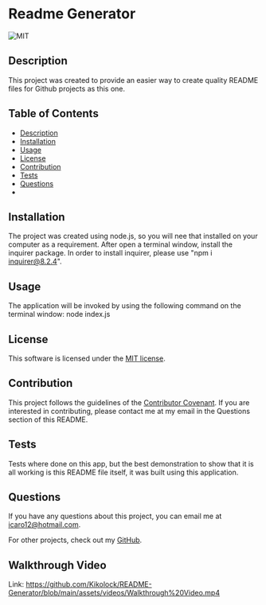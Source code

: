 
  # Readme Generator
  ![MIT](https://img.shields.io/badge/license-MIT-brightgreen)

  ## Description

  This project was created to provide an easier way to create quality README files for Github projects as this one.

  ## Table of Contents

  * [Description](#description)
  * [Installation](#installation)
  * [Usage](#usage)
  * [License](#license)
  * [Contribution](#contribute)
  * [Tests](#tests)
  * [Questions](#questions)
  * 
  ## Installation

  The project was created using node.js, so you will nee that installed on your computer as a requirement. After open a terminal window, install the inquirer package. In order to install inquirer, please use "npm i inquirer@8.2.4".

  ## Usage

  The application will be invoked by using the following command on the terminal window: node index.js

  ## License

  This software is licensed under the [MIT license](https://choosealicense.com/licenses/mit/).

  ## Contribution

  This project follows the guidelines of the [Contributor Covenant](https://www.contributor-covenant.org/version/2/0/code_of_conduct/). If you are interested in contributing, please contact me at my email in the Questions section of this README.
    

  ## Tests

  Tests where done on this app, but the best demonstration to show that it is all working is this README file itself, it was built using this application.

  ## Questions

  If you have any questions about this project, you can email me at icaro12@hotmail.com.
  
  For other projects, check out my [GitHub](https://github.com/Kikolock).

  ## Walkthrough Video

  Link: https://github.com/Kikolock/README-Generator/blob/main/assets/videos/Walkthrough%20Video.mp4
